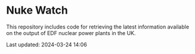 # Nuke Watch

This repository includes code for retrieving the latest information available on the output of EDF nuclear power plants in the UK.

Last updated: 2024-03-24 14:06